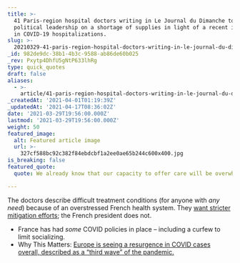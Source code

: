 ```yaml
---
title: >-
  41 Paris-region hospital doctors writing in Le Journal du Dimanche to French
  political leadership on a shortage of supplies in light of a recent increase
  in COVID-19 hospitalizations.
slug: >-
  20210329-41-paris-region-hospital-doctors-writing-in-le-journal-du-dimanche-to-french-political
_id: 982de9dc-38b1-4b3c-9588-ab86de60b025
_rev: Pxytp4DhfU5gNtP633lhRg
type: quick_quotes
draft: false
aliases:
  - >-
    article/41-paris-region-hospital-doctors-writing-in-le-journal-du-dimanche-to-french-political-leadership-on-a-shortage-of-supplies-in-light-of-a-recent-increase-in-covid-19-hospitalizations/
_createdAt: '2021-04-01T01:19:39Z'
_updatedAt: '2021-04-17T08:36:02Z'
date: '2021-03-29T19:56:00.000Z'
lastmod: '2021-03-29T19:56:00.000Z'
weight: 50
featured_image:
  alt: Featured article image
  url: >-
    327cf588bc92c382f84ebdcbf1a2ee0ae65b244c600x400.jpg
is_breaking: false
featured_quote:
  quote: We already know that our capacity to offer care will be overwhelmed.

---
```

The doctors describe difficult treatment conditions (for anyone with *any need*) because of an overstressed French health system. They [want stricter mitigation efforts](https://www.sacbee.com/news/article250270675.html); the French president does not.

* France has had *some* COVID policies in place – including a curfew to limit socializing.
* Why This Matters: [Europe is seeing a resurgence in COVID cases overall, described as a “third wave” of the pandemic.](https://www.cnbc.com/2021/03/27/covid-cases-are-rising-hospitalizations-have-plateaued-even-as-vaccinations-rise.html)